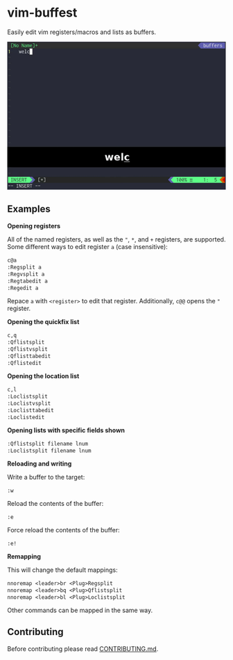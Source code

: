 # vim-buffest

Easily edit vim registers/macros and lists as buffers.

![demo video](/media/demo.gif?raw=true)

## Examples

**Opening registers**

All of the named registers, as well as the `"`, `*`, and `+` registers, are supported.
Some different ways to edit register `a` (case insensitive):

```
c@a
:Regsplit a
:Regvsplit a
:Regtabedit a
:Regedit a
```

Repace `a` with `<register>` to edit that register.
Additionally, `c@@` opens the `"` register.

**Opening the quickfix list**

```
c,q
:Qflistsplit
:Qflistvsplit
:Qflisttabedit
:Qflistedit
```

**Opening the location list**

```
c,l
:Loclistsplit
:Loclistvsplit
:Loclisttabedit
:Loclistedit
```

**Opening lists with specific fields shown**

```
:Qflistsplit filename lnum
:Loclistsplit filename lnum
```

**Reloading and writing**

Write a buffer to the target:

```
:w
```

Reload the contents of the buffer:

```
:e
```

Force reload the contents of the buffer:

```
:e!
```

**Remapping**

This will change the default mappings:

```
nnoremap <leader>br <Plug>Regsplit
nnoremap <leader>bq <Plug>Qflistsplit
nnoremap <leader>bl <Plug>Loclistsplit
```

Other commands can be mapped in the same way.

## Contributing

Before contributing please read [CONTRIBUTING.md](/CONTRIBUTING.md).

